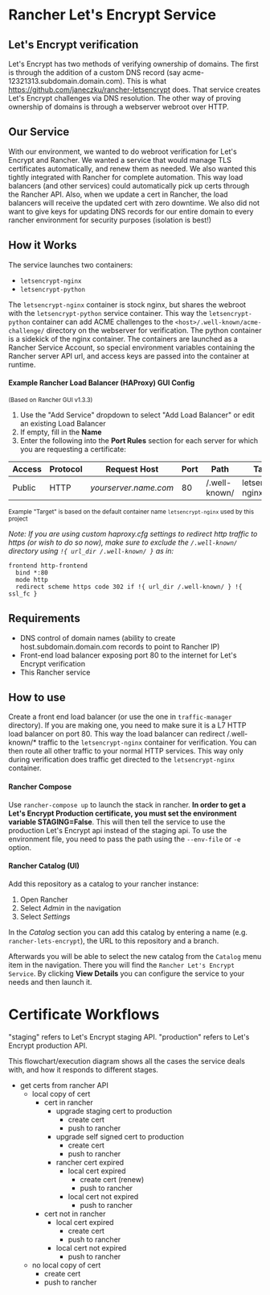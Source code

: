 # Rancher Let's Encrypt Service

## Let's Encrypt verification

Let's Encrypt has two methods of verifying ownership of domains. The first is through the addition of a custom DNS record (say acme-12321313.subdomain.domain.com). This is what https://github.com/janeczku/rancher-letsencrypt does. That service creates Let's Encrypt challenges via DNS resolution. The other way of proving ownership of domains is through a webserver webroot over HTTP. 

## Our Service

With our environment, we wanted to do webroot verification for Let's Encrypt and Rancher. We wanted a service that would manage TLS certificates automatically, and renew them as needed. We also wanted this tightly integrated with Rancher for complete automation. This way load balancers (and other services) could automatically pick up certs through the Rancher API. Also, when we update a cert in Rancher, the load balancers will receive the updated cert with zero downtime. We also did not want to give keys for updating DNS records for our entire domain to every rancher environment for security purposes (isolation is best!)

## How it Works

The service launches two containers:
- `letsencrypt-nginx`
- `letsencrypt-python`

The `letsencrypt-nginx` container is stock nginx, but shares the webroot with the `letsencrypt-python` service container. This way the `letsencrypt-python` container can add ACME challenges to the `<host>/.well-known/acme-challenge/` directory on the webserver for verification. The python container is a sidekick of the nginx container. The containers are launched as a Rancher Service Account, so special environment variables containing the Rancher server API url, and access keys are passed into the container at runtime. 

#### Example Rancher Load Balancer (HAProxy) GUI Config
<sup>(Based on Rancher GUI v1.3.3)</sup>

1. Use the "Add Service" dropdown to select "Add Load Balancer" or edit an existing Load Balancer
2. If empty, fill in the **Name**
3. Enter the following into the **Port Rules** section for each server for which you are requesting a certificate:

| Access | Protocol | Request Host          | Port | Path          | Target            | Port |
|--------|----------|-----------------------|------|---------------|-------------------|------|
| Public | HTTP     | *yourserver.name.com* | 80   | /.well-known/ | letsencrypt-nginx | 80   |
<sup>Example "Target" is based on the default container name `letsencrypt-nginx` used by this project</sup>


*Note: If you are using custom haproxy.cfg settings to redirect http traffic to https (or wish to do so now), make sure to exclude the `/.well-known/` directory using `!{ url_dir /.well-known/ }` as in:*

```
frontend http-frontend
  bind *:80
  mode http
  redirect scheme https code 302 if !{ url_dir /.well-known/ } !{ ssl_fc }
```

## Requirements

- DNS control of domain names (ability to create host.subdomain.domain.com records to point to Rancher IP)
- Front-end load balancer exposing port 80 to the internet for Let's Encrypt verification
- This Rancher service

## How to use

Create a front end load balancer (or use the one in `traffic-manager` directory). If you are making one, you need to make sure it is a L7 HTTP load balancer on port 80. This way the load balancer can redirect /.well-known/\* traffic to the `letsencrypt-nginx` container for verification. You can then route all other traffic to your normal HTTP services. This way only during verification does traffic get directed to the `letsencrypt-nginx` container. 

#### Rancher Compose

Use `rancher-compose up` to launch the stack in rancher. **In order to get a Let's Encrypt Production certificate, you must set the environment variable STAGING=False**. This will then tell the service to use the production Let's Encrypt api instead of the staging api.
To use the environment file, you need to pass the path using the `--env-file` or `-e` option.

#### Rancher Catalog (UI)

Add this repository as a catalog to your rancher instance:
1. Open Rancher
2. Select *Admin* in the navigation
3. Select *Settings*

In the *Catalog* section you can add this catalog by entering a name (e.g. `rancher-lets-encrypt`), the URL to this repository and a branch.

Afterwards you will be able to select the new catalog from the `Catalog` menu item in the navigation. There you will find the `Rancher Let's Encrypt Service`. By clicking **View Details** you can configure the service to your needs and then launch it.

# Certificate Workflows

"staging" refers to Let's Encrypt staging API.
"production" refers to Let's Encrypt production API.

This flowchart/execution diagram shows all the cases the service deals with, and how it responds to different stages.

- get certs from rancher API
    - local copy of cert
        - cert in rancher
            - upgrade staging cert to production
                - create cert
                - push to rancher
            - upgrade self signed cert to production
                - create cert
                - push to rancher
            - rancher cert expired
                - local cert expired
                    - create cert (renew)
                    - push to rancher
                - local cert not expired
                    - push to rancher
        - cert not in rancher
            - local cert expired
                - create cert
                - push to rancher
            - local cert not expired
                - push to rancher
    - no local copy of cert
        - create cert
        - push to rancher

